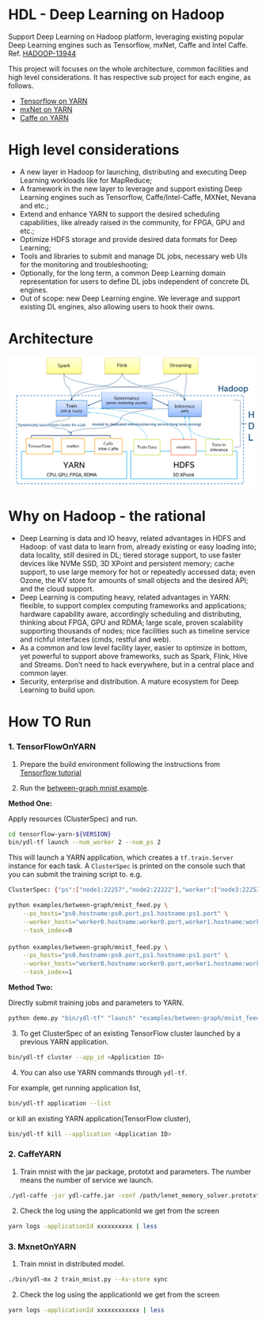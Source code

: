 # HDL - Deep Learning on Hadoop
Support Deep Learning on Hadoop platform, leveraging existing popular Deep Learning engines such as Tensorflow, mxNet, Caffe and Intel Caffe. Ref. [HADOOP-13944](https://issues.apache.org/jira/browse/HADOOP-13944)

This project will focuses on the whole architecture, common facilities and high level considerations. It has respective sub project for each engine, as follows.

* [Tensorflow on YARN](https://github.com/Intel-bigdata/TensorFlowOnYARN)
* [mxNet on YARN](https://github.com/Intel-bigdata/mxnetOnYARN)
* [Caffe on YARN](https://github.com/Intel-bigdata/CaffeOnYARN)

# High level considerations
* A new layer in Hadoop for launching, distributing and executing Deep Learning workloads like for MapReduce;
* A framework in the new layer to leverage and support existing Deep Learning engines such as Tensorflow, Caffe/Intel-Caffe, MXNet, Nevana and etc.;
* Extend and enhance YARN to support the desired scheduling capabilities, like already raised in the community, for FPGA, GPU and etc.;
* Optimize HDFS storage and provide desired data formats for Deep Learning;
* Tools and libraries to submit and manage DL jobs, necessary web UIs for the monitoring and troubleshooting;
* Optionally, for the long term, a common Deep Learning domain representation for users to define DL jobs independent of concrete DL engines.
* Out of scope: new Deep Learning engine. We leverage and support existing DL engines, also allowing users to hook their owns.

# Architecture
![](https://github.com/intel-bigdata/hdl/blob/master/hdl.png)

# Why on Hadoop - the rational
* Deep Learning is data and IO heavy, related advantages in HDFS and Hadoop: of vast data to learn from, already existing or easy loading into; data locality, still desired in DL; tiered storage support, to use faster devices like NVMe SSD, 3D XPoint and persistent memory; cache support, to use large memory for hot or repeatedly accessed data; even Ozone, the KV store for amounts of small objects and the desired API; and the cloud support.
* Deep Learning is computing heavy, related advantages in YARN: flexible, to support complex computing frameworks and applications; hardware capability aware, accordingly scheduling and distributing, thinking about FPGA, GPU and RDMA; large scale, proven scalability supporting thousands of nodes; nice facilities such as timeline service and richful interfaces (cmds, restful and web).
* As a common and low level facility layer, easier to optimize in bottom, yet powerful to support above frameworks, such as Spark, Flink, Hive and Streams. Don’t need to hack everywhere, but in a central place and common layer.
* Security, enterprise and distribution. A mature ecosystem for Deep Learning to build upon.

# How TO Run

### 1. TensorFlowOnYARN 
   
1. Prepare the build environment following the instructions from [Tensorflow tutorial](https://www.tensorflow.org/install/install_sources)

2. Run the [between-graph mnist example](TensorflowOnYARN/examples/between-graph/mnist_feed.py).
   
**Method One:**

Apply resources (ClusterSpec) and run.

```bash
cd tensorflow-yarn-${VERSION}
bin/ydl-tf launch --num_worker 2 --num_ps 2
```

This will launch a YARN application, which creates a `tf.train.Server` instance for each task. A `ClusterSpec` is printed on the console such that you can submit the training script to. e.g.

```bash
ClusterSpec: {"ps":["node1:22257","node2:22222"],"worker":["node3:22253","node2:22255"]}
```

```bash
python examples/between-graph/mnist_feed.py \
	--ps_hosts="ps0.hostname:ps0.port,ps1.hostname:ps1.port" \
	--worker_hosts="worker0.hostname:worker0.port,worker1.hostname:worker1.port" \
	--task_index=0

python examples/between-graph/mnist_feed.py \
	--ps_hosts="ps0.hostname:ps0.port,ps1.hostname:ps1.port" \
	--worker_hosts="worker0.hostname:worker0.port,worker1.hostname:worker1.port" \
	--task_index=1
```
**Method Two:**
  
Directly submit training jobs and parameters to YARN.

```bash
python demo.py "bin/ydl-tf" "launch" "examples/between-graph/mnist_feed.py"
```

3. To get ClusterSpec of an existing TensorFlow cluster launched by a previous YARN application.

```bash
bin/ydl-tf cluster --app_id <Application ID>
```

4. You can also use YARN commands through `ydl-tf`. 

For example, get running application list,

```bash
bin/ydl-tf application --list
```

or kill an existing YARN application(TensorFlow cluster),

```bash
bin/ydl-tf kill --application <Application ID>
```

### 2. CaffeYARN 

1. Train mnist with the jar package, prototxt and parameters. The number means the number of service we launch.
   
```bash
./ydl-caffe -jar ydl-caffe.jar -conf /path/lenet_memory_solver.prototxt -model hdfs:///mnist.model -num 3
```

2. Check the log using the applicationId we get from the screen 
   
```bash
yarn logs -applicationId xxxxxxxxxx | less
```

### 3. MxnetOnYARN 
   
1. Train mnist in distributed model.

```bash
./bin/ydl-mx 2 train_mnist.py --kv-store sync
```
   
2. Check the log using the applicationId we get from the screen 

```bash
yarn logs -applicationId xxxxxxxxxxxx | less
```
